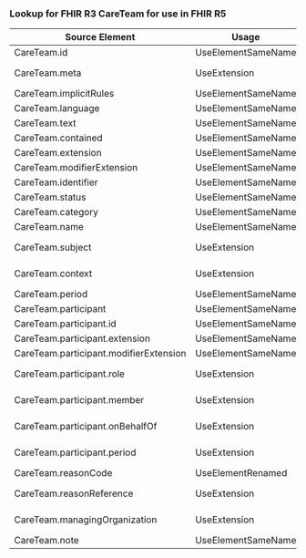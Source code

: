 ### Lookup for FHIR R3 CareTeam for use in FHIR R5

| Source Element | Usage | Target |
| -------------- | ----- | ------ |
| CareTeam.id | UseElementSameName | CareTeam.id |
| CareTeam.meta | UseExtension | http://hl7.org/fhir/3.0/StructureDefinition/extension-CareTeam.meta |
| CareTeam.implicitRules | UseElementSameName | CareTeam.implicitRules |
| CareTeam.language | UseElementSameName | CareTeam.language |
| CareTeam.text | UseElementSameName | CareTeam.text |
| CareTeam.contained | UseElementSameName | CareTeam.contained |
| CareTeam.extension | UseElementSameName | CareTeam.extension |
| CareTeam.modifierExtension | UseElementSameName | CareTeam.modifierExtension |
| CareTeam.identifier | UseElementSameName | CareTeam.identifier |
| CareTeam.status | UseElementSameName | CareTeam.status |
| CareTeam.category | UseElementSameName | CareTeam.category |
| CareTeam.name | UseElementSameName | CareTeam.name |
| CareTeam.subject | UseExtension | http://hl7.org/fhir/3.0/StructureDefinition/extension-CareTeam.subject |
| CareTeam.context | UseExtension | http://hl7.org/fhir/3.0/StructureDefinition/extension-CareTeam.context |
| CareTeam.period | UseElementSameName | CareTeam.period |
| CareTeam.participant | UseElementSameName | CareTeam.participant |
| CareTeam.participant.id | UseElementSameName | CareTeam.participant.id |
| CareTeam.participant.extension | UseElementSameName | CareTeam.participant.extension |
| CareTeam.participant.modifierExtension | UseElementSameName | CareTeam.participant.modifierExtension |
| CareTeam.participant.role | UseExtension | http://hl7.org/fhir/3.0/StructureDefinition/extension-CareTeam.participant.role |
| CareTeam.participant.member | UseExtension | http://hl7.org/fhir/3.0/StructureDefinition/extension-CareTeam.participant.member |
| CareTeam.participant.onBehalfOf | UseExtension | http://hl7.org/fhir/3.0/StructureDefinition/extension-CareTeam.participant.onBehalfOf |
| CareTeam.participant.period | UseExtension | http://hl7.org/fhir/3.0/StructureDefinition/extension-CareTeam.participant.period |
| CareTeam.reasonCode | UseElementRenamed | CareTeam.reason |
| CareTeam.reasonReference | UseExtension | http://hl7.org/fhir/3.0/StructureDefinition/extension-CareTeam.reasonReference |
| CareTeam.managingOrganization | UseExtension | http://hl7.org/fhir/3.0/StructureDefinition/extension-CareTeam.managingOrganization |
| CareTeam.note | UseElementSameName | CareTeam.note |
